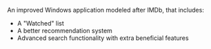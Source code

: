 An improved Windows application modeled after IMDb, that includes:

- A "Watched" list
- A better recommendation system
- Advanced search functionality with extra beneficial features
  
